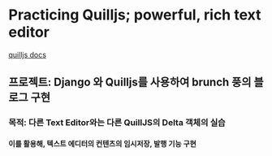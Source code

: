 # Practicing Quilljs; powerful, rich text editor
[quilljs docs](https://quilljs.com/)

## 프로젝트: Django 와 Quilljs를 사용하여 brunch 풍의 블로그 구현

### 목적: 다른 Text Editor와는 다른 QuillJS의 Delta 객체의 실습
#### 이를 활용해, 텍스트 에디터의 컨텐츠의 임시저장, 발행 기능 구현 
